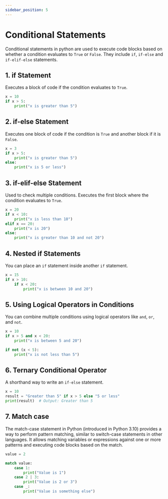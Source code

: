 ```yaml
---
sidebar_position: 5
---
```


# Conditional Statements

Conditional statements in python are used to execute code blocks based on whether a condition evaluates to `True` or `False`. They include `if`, `if-else` and `if-elif-else` statements.

## 1. if Statement

Executes a block of code if the condition evaluates to `True`.

```python
x = 10
if x > 5:
    print("x is greater than 5")
```

## 2. if-else Statement

Executes one block of code if the condition is `True` and another block if it is `False`.

```python
x = 3
if x > 5:
    print("x is greater than 5")
else:
    print("x is 5 or less")
```

## 3. if-elif-else Statement

Used to check multiple conditions. Executes the first block where the condition evaluates to `True`.

```python
x = 20
if x < 10:
    print("x is less than 10")
elif x == 20:
    print("x is 20")
else:
    print("x is greater than 10 and not 20")
```

## 4. Nested if Statements

You can place an `if` statement inside another `if` statement.

```python
x = 15
if x > 10:
    if x < 20:
        print("x is between 10 and 20")
```

## 5. Using Logical Operators in Conditions

You can combine multiple conditions using logical operators like `and`, `or`, and `not`.

```python
x = 10
if x > 5 and x < 20:
    print("x is between 5 and 20")

if not (x < 5):
    print("x is not less than 5")
```

## 6. Ternary Conditional Operator

A shorthand way to write an `if-else` statement.

```python
x = 10
result = "Greater than 5" if x > 5 else "5 or less"
print(result)  # Output: Greater than 5
```

## 7. Match case

The match-case statement in Python (introduced in Python 3.10) provides a way to perform pattern matching, similar to switch-case statements in other languages. It allows matching variables or expressions against one or more patterns and executing code blocks based on the match.

```python
value = 2

match value:
    case 1:
        print("Value is 1")
    case 2 | 3:
        print("Value is 2 or 3")
    case _:
        print("Value is something else")
```
